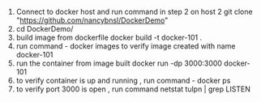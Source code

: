 1. Connect to docker host and run command in step 2 on host 
2 git clone "https://github.com/nancybnsl/DockerDemo"
3. cd DockerDemo/
4. build image from dockerfile
	docker build -t docker-101 .
5. run command - docker images to verify image created with name docker-101	
6. run the container from image built
	docker run -dp 3000:3000 docker-101
7. to verify container is up and running , run command - docker ps
8. to verify port 3000 is open , run command netstat tulpn | grep LISTEN
